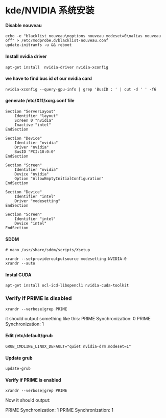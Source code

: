 # kde/NVIDIA 系统安装



#### Disable nouveau

```
echo -e "blacklist nouveau\noptions nouveau modeset=0\nalias nouveau off" > /etc/modprobe.d/blacklist-nouveau.conf
update-initramfs -u && reboot
```

#### Install nvidia driver 

`apt-get install  nvidia-driver nvidia-xconfig`

#### we have to find bus id of our nvidia card

```
nvidia-xconfig --query-gpu-info | grep 'BusID : ' | cut -d ' ' -f6
```

#### generate **/etc/X11/xorg.conf** file 

```
Section "ServerLayout"
    Identifier "layout"
    Screen 0 "nvidia"
    Inactive "intel"
EndSection

Section "Device"
    Identifier "nvidia"
    Driver "nvidia"
    BusID "PCI:10:0:0"
EndSection

Section "Screen"
    Identifier "nvidia"
    Device "nvidia"
    Option "AllowEmptyInitialConfiguration"
EndSection

Section "Device"
    Identifier "intel"
    Driver "modesetting"
EndSection

Section "Screen"
    Identifier "intel"
    Device "intel"
EndSection
```

#### SDDM

```
# nano /usr/share/sddm/scripts/Xsetup

xrandr --setprovideroutputsource modesetting NVIDIA-0
xrandr --auto
```



#### Instal CUDA 

```
apt-get install ocl-icd-libopencl1 nvidia-cuda-toolkit
```





### Verify if PRIME is disabled

```
xrandr --verbose|grep PRIME
```

it should output something like this:
PRIME Synchronization: 0 
PRIME Synchronization: 1

#### Edit **/etc/default/grub** 

```
GRUB_CMDLINE_LINUX_DEFAULT="quiet nvidia-drm.modeset=1"
```

#### Update grub

`update-grub`

#### Verify if PRIME is enabled

`xrandr --verbose|grep PRIME`

Now it should output:

PRIME Synchronization: 1 
PRIME Synchronization: 1
